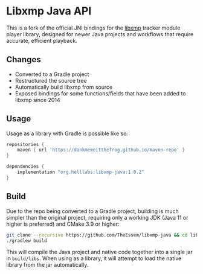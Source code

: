 # Libxmp Java API

This is a fork of the official JNI bindings for the [libxmp](https://github.com/libxmp/libxmp) tracker module player library, designed for newer Java projects and workflows that require accurate, efficient playback.

## Changes
- Converted to a Gradle project
- Restructured the source tree
- Automatically build libxmp from source
- Exposed bindings for some functions/fields that have been added to libxmp since 2014

## Usage
Usage as a library with Gradle is possible like so:
```groovy
repositories {
    maven { url 'https://dankmemeitthefrog.github.io/maven-repo' }
}

dependencies {
    implementation "org.helllabs:libxmp-java:1.0.2"
}
```

## Build

Due to the repo being converted to a Gradle project, building is much simpler than the original project, requiring only a working JDK (Java 11 or higher is preferred) and CMake 3.9 or higher:
```sh
git clone --recursive https://github.com/TheEssem/libxmp-java && cd libxmp-java
./gradlew build
```

This will compile the Java project and native code together into a single jar in `build/libs`. When using as a library, it will attempt to load the native library from the jar automatically.